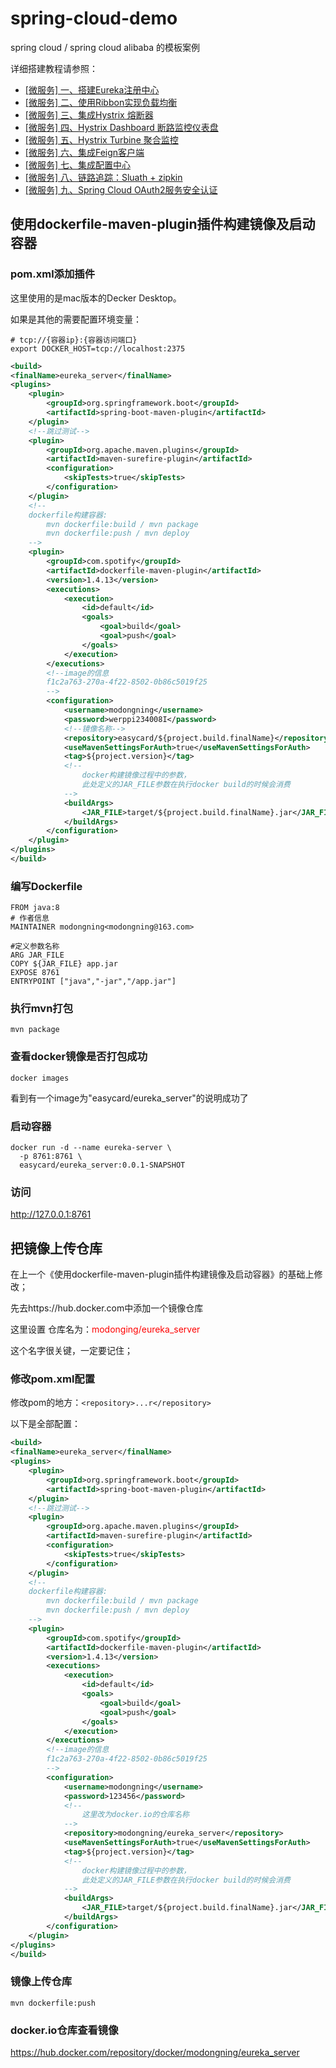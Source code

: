 # spring-cloud-demo
spring cloud / spring cloud alibaba 的模板案例

详细搭建教程请参照：

- [[微服务] 一、搭建Eureka注册中心](http://morning.otoomo.com/article/41)
- [[微服务] 二、使用Ribbon实现负载均衡](http://morning.otoomo.com/article/42)
- [[微服务] 三、集成Hystrix 熔断器](http://morning.otoomo.com/article/43)
- [[微服务] 四、Hystrix Dashboard 断路监控仪表盘](http://morning.otoomo.com/article/44)
- [[微服务] 五、Hystrix Turbine 聚合监控](http://morning.otoomo.com/article/45)
- [[微服务] 六、集成Feign客户端](http://morning.otoomo.com/article/47)
- [[微服务] 七、集成配置中心](http://morning.otoomo.com/article/47)
- [[微服务] 八、链路追踪：Sluath + zipkin](http://morning.otoomo.com/article/49)
- [[微服务] 九、Spring Cloud OAuth2服务安全认证](http://morning.otoomo.com/article/50)


## 使用dockerfile-maven-plugin插件构建镜像及启动容器

### pom.xml添加插件

这里使用的是mac版本的Decker Desktop。

如果是其他的需要配置环境变量：
```shell
# tcp://{容器ip}:{容器访问端口}
export DOCKER_HOST=tcp://localhost:2375
```


```xml
<build>
<finalName>eureka_server</finalName>
<plugins>
    <plugin>
        <groupId>org.springframework.boot</groupId>
        <artifactId>spring-boot-maven-plugin</artifactId>
    </plugin>
    <!--跳过测试-->
    <plugin>
        <groupId>org.apache.maven.plugins</groupId>
        <artifactId>maven-surefire-plugin</artifactId>
        <configuration>
            <skipTests>true</skipTests>
        </configuration>
    </plugin>
    <!--
    dockerfile构建容器:
        mvn dockerfile:build / mvn package
        mvn dockerfile:push / mvn deploy
    -->
    <plugin>
        <groupId>com.spotify</groupId>
        <artifactId>dockerfile-maven-plugin</artifactId>
        <version>1.4.13</version>
        <executions>
            <execution>
                <id>default</id>
                <goals>
                    <goal>build</goal>
                    <goal>push</goal>
                </goals>
            </execution>
        </executions>
        <!--image的信息
        f1c2a763-270a-4f22-8502-0b86c5019f25
        -->
        <configuration>
            <username>modongning</username>
            <password>werppi234008I</password>
            <!--镜像名称-->
            <repository>easycard/${project.build.finalName}</repository>
            <useMavenSettingsForAuth>true</useMavenSettingsForAuth>
            <tag>${project.version}</tag>
            <!--
                docker构建镜像过程中的参数，
                此处定义的JAR_FILE参数在执行docker build的时候会消费
            -->
            <buildArgs>
                <JAR_FILE>target/${project.build.finalName}.jar</JAR_FILE>
            </buildArgs>
        </configuration>
    </plugin>
</plugins>
</build>
```

### 编写Dockerfile

```text
FROM java:8
# 作者信息
MAINTAINER modongning<modongning@163.com>

#定义参数名称
ARG JAR_FILE
COPY ${JAR_FILE} app.jar
EXPOSE 8761
ENTRYPOINT ["java","-jar","/app.jar"]
```

### 执行mvn打包

```shell
mvn package
```

### 查看docker镜像是否打包成功

```shell
docker images
```
看到有一个image为"easycard/eureka_server"的说明成功了

###  启动容器

```shell
docker run -d --name eureka-server \
  -p 8761:8761 \
  easycard/eureka_server:0.0.1-SNAPSHOT 
```

### 访问

http://127.0.0.1:8761

## 把镜像上传仓库
在上一个《使用dockerfile-maven-plugin插件构建镜像及启动容器》的基础上修改；

先去https://hub.docker.com中添加一个镜像仓库

这里设置 仓库名为：<font color='red'>modonging/eureka_server</font>

这个名字很关键，一定要记住；

### 修改pom.xml配置

修改pom的地方：`<repository>...r</repository>`

以下是全部配置：

```xml
<build>
<finalName>eureka_server</finalName>
<plugins>
    <plugin>
        <groupId>org.springframework.boot</groupId>
        <artifactId>spring-boot-maven-plugin</artifactId>
    </plugin>
    <!--跳过测试-->
    <plugin>
        <groupId>org.apache.maven.plugins</groupId>
        <artifactId>maven-surefire-plugin</artifactId>
        <configuration>
            <skipTests>true</skipTests>
        </configuration>
    </plugin>
    <!--
    dockerfile构建容器:
        mvn dockerfile:build / mvn package
        mvn dockerfile:push / mvn deploy
    -->
    <plugin>
        <groupId>com.spotify</groupId>
        <artifactId>dockerfile-maven-plugin</artifactId>
        <version>1.4.13</version>
        <executions>
            <execution>
                <id>default</id>
                <goals>
                    <goal>build</goal>
                    <goal>push</goal>
                </goals>
            </execution>
        </executions>
        <!--image的信息
        f1c2a763-270a-4f22-8502-0b86c5019f25
        -->
        <configuration>
            <username>modongning</username>
            <password>123456</password>
            <!--
                这里改为docker.io的仓库名称
            -->
            <repository>modongning/eureka_server</repository>
            <useMavenSettingsForAuth>true</useMavenSettingsForAuth>
            <tag>${project.version}</tag>
            <!--
                docker构建镜像过程中的参数，
                此处定义的JAR_FILE参数在执行docker build的时候会消费
            -->
            <buildArgs>
                <JAR_FILE>target/${project.build.finalName}.jar</JAR_FILE>
            </buildArgs>
        </configuration>
    </plugin>
</plugins>
</build>
```

### 镜像上传仓库

```shell
mvn dockerfile:push
```

### docker.io仓库查看镜像

https://hub.docker.com/repository/docker/modongning/eureka_server
